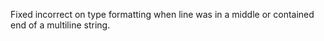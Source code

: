 Fixed incorrect on type formatting when line was in a middle or contained end of a multiline string.